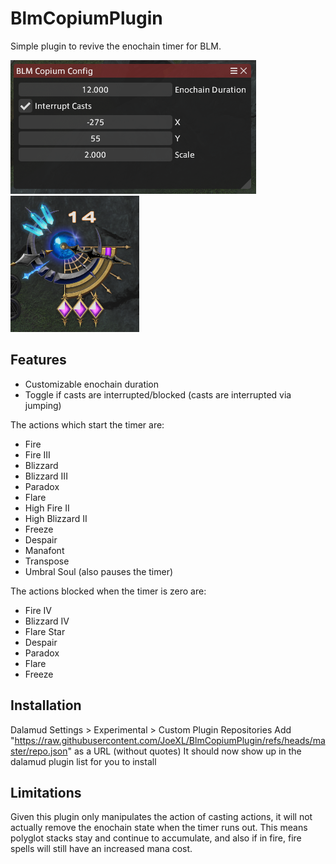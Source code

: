 # BlmCopiumPlugin

 Simple plugin to revive the enochain timer for BLM.
 
 ![image](https://github.com/JoeXL/BlmCopiumPlugin/blob/master/BlmCopiumConfig.png)
 ![image](https://github.com/JoeXL/BlmCopiumPlugin/blob/master/BlmCopiumTimer.png)

 ## Features

 * Customizable enochain duration
 * Toggle if casts are interrupted/blocked (casts are interrupted via jumping)

The actions which start the timer are:
* Fire
* Fire III
* Blizzard
* Blizzard III
* Paradox
* Flare
* High Fire II
* High Blizzard II
* Freeze
* Despair
* Manafont
* Transpose
* Umbral Soul (also pauses the timer)

The actions blocked when the timer is zero are:
* Fire IV
* Blizzard IV
* Flare Star
* Despair
* Paradox
* Flare
* Freeze

## Installation
Dalamud Settings > Experimental > Custom Plugin Repositories
Add "https://raw.githubusercontent.com/JoeXL/BlmCopiumPlugin/refs/heads/master/repo.json" as a URL (without quotes)
It should now show up in the dalamud plugin list for you to install

## Limitations
Given this plugin only manipulates the action of casting actions, it will not actually remove the enochain state when the timer runs out. This means polyglot stacks stay and continue to accumulate, and also if in fire, fire spells will still have an increased mana cost.